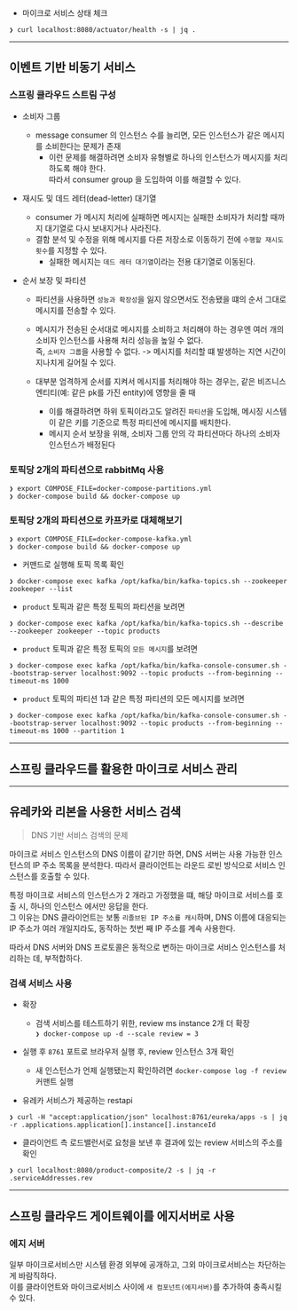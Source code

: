 + 마이크로 서비스 상태 체크
```
❯ curl localhost:8080/actuator/health -s | jq . 
```

---
## 이벤트 기반 비동기 서비스
### 스프링 클라우드 스트림 구성
+ 소비자 그룹
  - message consumer 의 인스턴스 수를 늘리면, 모든 인스턴스가 같은 메시지를 소비한다는 문제가 존재
    - 이런 문제를 해결하려면 소비자 유형별로 하나의 인스턴스가 메시지를 처리하도록 해야 한다.  
    따라서 consumer group 을 도입하여 이를 해결할 수 있다.
      
+ 재시도 및 데드 레터(dead-letter) 대기열
  - consumer 가 메시지 처리에 실패하면 메시지는 실패한 소비자가 처리할 때까지 대기열로 다시 보내지거나 사라진다.
  - 결함 분석 및 수정을 위해 메시지를 다른 저장소로 이동하기 전에 `수행할 재시도 횟수`를 지정할 수 있다.
    - 실패한 메시지는 `데드 레터 대기열`이라는 전용 대기열로 이동된다.
  
+ 순서 보장 및 파티션
  - 파티션을 사용하면 `성능과 확장성`을 잃지 않으면서도 전송됐을 떄의 순서 그대로 메시지를 전송할 수 있다.
  - 메시지가 전송된 순서대로 메시지를 소비하고 처리해야 하는 경우엔 여러 개의 소비자 인스턴스를 사용해 처리 성능을 높일 수 없다.  
  즉, `소비자 그룹`을 사용할 수 없다. -> 메시지를 처리할 떄 발생하는 지연 시간이 지나치게 길어질 수 있다.
    
  - 대부분 엄격하게 순서를 지켜서 메시지를 처리해야 하는 경우는, 같은 비즈니스 엔티티(예: 같은 pk를 가진 entity)에 영향을 줄 때
    - 이를 해결하려면 하위 토픽이라고도 알려진 `파티션`을 도입해, 메시징 시스템이 같은 키를 기준으로 특정 파티션에 메시지를 배치한다.
    - 메시지 순서 보장을 위해, 소비자 그룹 안의 각 파티션마다 하나의 소비자 인스턴스가 배정된다
    
### 토픽당 2개의 파티션으로 rabbitMq  사용
```
❯ export COMPOSE_FILE=docker-compose-partitions.yml
❯ docker-compose build && docker-compose up 
```

### 토픽당 2개의 파티션으로 카프카로 대체해보기
```
❯ export COMPOSE_FILE=docker-compose-kafka.yml
❯ docker-compose build && docker-compose up 
```

+ 커맨드로 실행해 토픽 목록 확인
```
❯ docker-compose exec kafka /opt/kafka/bin/kafka-topics.sh --zookeeper zookeeper --list
```

+ `product` 토픽과 같은 특정 토픽의 파티션을 보려면
```
❯ docker-compose exec kafka /opt/kafka/bin/kafka-topics.sh --describe --zookeeper zookeeper --topic products
```

+ `product` 토픽과 같은 특정 토픽의 `모든 메시지`를 보려면
```
❯ docker-compose exec kafka /opt/kafka/bin/kafka-console-consumer.sh --bootstrap-server localhost:9092 --topic products --from-beginning --timeout-ms 1000 
```

+  `product` 토픽의 파티션 1과 같은 특정 파티션의 모든 메시지를 보려면
````
❯ docker-compose exec kafka /opt/kafka/bin/kafka-console-consumer.sh --bootstrap-server localhost:9092 --topic products --from-beginning --timeout-ms 1000 --partition 1
````
---
## 스프링 클라우드를 활용한 마이크로 서비스 관리

---
## 유레카와 리본을 사용한 서비스 검색
> DNS 기반 서비스 검색의 문제

마이크로 서비스 인스턴스의 DNS 이름이 같기만 하면, DNS 서버는   사용 가능한 인스턴스의 IP 주소 목록을 분석한다.
따라서 클라이언트는 라운드 로빈 방식으로 서비스 인스턴스를 호출할 수 있다.  

특정 마이크로 서비스의 인스턴스가 2 개라고 가정했을 떄, 해당 마이크로 서비스를 호출 시, 하나의 인스턴스 에서만 응답을 한다.  
그 이유는 DNS 클라이언트는 보통 `리졸브된 IP 주소를 캐시`하며, DNS 이름에 대응되는 IP 주소가 여러 개일지라도, 동작하는 첫번 째 IP 주소를 계속 사용한다.  

따라서 DNS 서버와 DNS 프로토콜은 동적으로 변하는 마이크로 서비스 인스턴스를 처리하는 데, 부적합하다.

### 검색 서비스 사용
+ 확장
  - 검색 서비스를 테스트하기 위한, review ms instance 2개 더 확장  
``
❯ docker-compose up -d --scale review = 3
``
    

+ 실행 후 `8761` 포트로 브라우저 실행 후, review 인스턴스 3개 확인  
  + 새 인스턴스가 언제 실행됐는지 확인하려면 `docker-compose log -f review` 커맨트 실행


+ 유레카 서비스가 제공하는 restapi
```
❯ curl -H "accept:application/json" localhost:8761/eureka/apps -s | jq -r .applications.application[].instance[].instanceId
```


+ 클라이언트 측 로드밸런서로 요청을 보낸 후 결과에 있는 review 서비스의 주소를 확인

````
❯ curl localhost:8080/product-composite/2 -s | jq -r .serviceAddresses.rev
````

---
## 스프링 클라우드 게이트웨이를 에지서버로 사용
### 에지 서버
일부 마이크로서비스만 시스템 환경 외부에 공개하고, 그외 마이크로서비스는 차단하는 게 바람직하다.  
이를 클라이언트와 마이크로서비스 사이에 `새 컴포넌트(에지서버)`를 추가하여 충족시킬 수 있다.
